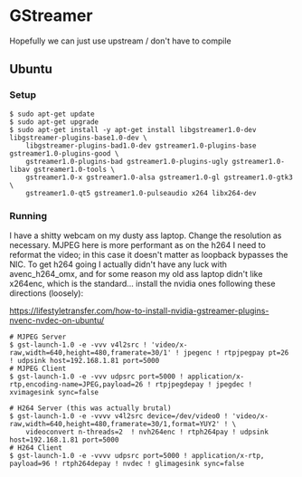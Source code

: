 
# GStreamer

Hopefully we can just use upstream / don't have to compile

## Ubuntu

### Setup

```
$ sudo apt-get update
$ sudo apt-get upgrade
$ sudo apt-get install -y apt-get install libgstreamer1.0-dev libgstreamer-plugins-base1.0-dev \
    libgstreamer-plugins-bad1.0-dev gstreamer1.0-plugins-base gstreamer1.0-plugins-good \
    gstreamer1.0-plugins-bad gstreamer1.0-plugins-ugly gstreamer1.0-libav gstreamer1.0-tools \
    gstreamer1.0-x gstreamer1.0-alsa gstreamer1.0-gl gstreamer1.0-gtk3 \
    gstreamer1.0-qt5 gstreamer1.0-pulseaudio x264 libx264-dev
```

### Running

I have a shitty webcam on my dusty ass laptop. Change the resolution as necessary. MJPEG here is more performant as
on the h264 I need to reformat the video; in this case it doesn't matter as loopback bypasses the NIC. To get
h264 going I actually didn't have any luck with avenc_h264_omx, and for some reason my old ass laptop didn't like
x264enc, which is the standard... install the nvidia ones following these directions (loosely):

https://lifestyletransfer.com/how-to-install-nvidia-gstreamer-plugins-nvenc-nvdec-on-ubuntu/

```
# MJPEG Server
$ gst-launch-1.0 -e -vvv v4l2src ! 'video/x-raw,width=640,height=480,framerate=30/1' ! jpegenc ! rtpjpegpay pt=26 ! udpsink host=192.168.1.81 port=5000
# MJPEG Client
$ gst-launch-1.0 -e -vvv udpsrc port=5000 ! application/x-rtp,encoding-name=JPEG,payload=26 ! rtpjpegdepay ! jpegdec ! xvimagesink sync=false

# H264 Server (this was actually brutal)
$ gst-launch-1.0 -e -vvvv v4l2src device=/dev/video0 ! 'video/x-raw,width=640,height=480,framerate=30/1,format=YUY2' ! \
    videoconvert n-threads=2  ! nvh264enc ! rtph264pay ! udpsink host=192.168.1.81 port=5000
# H264 Client
$ gst-launch-1.0 -e -vvvv udpsrc port=5000 ! application/x-rtp, payload=96 ! rtph264depay ! nvdec ! glimagesink sync=false
```